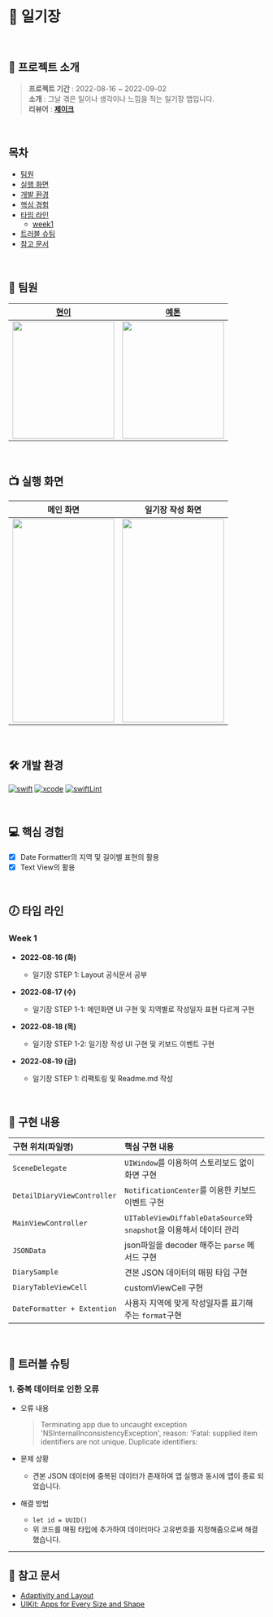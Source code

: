 # 📘 일기장

<br>

## 💾 프로젝트 소개
>**프로젝트 기간** : 2022-08-16 ~ 2022-09-02<br>
**소개** : 그날 겪은 일이나 생각이나 느낌을 적는 일기장 앱입니다. <br>
**리뷰어** : [**제이크**](https://github.com/jryoun1)

<br>

## 목차
* [팀원](#-팀원)
* [실행 화면](#-실행-화면)
* [개발 환경](#-개발-환경)
* [핵심 경험](#-핵심-경험)
* [타임 라인](#-타임-라인)
    * [week1](#week-1)
* [트러블 슈팅](#-트러블-슈팅)
* [참고 문서](#-참고-문서)

<br>

## 👥 팀원
    
| [현이](https://github.com/seohyeon2) | [예톤](https://github.com/yeeton37) |
|:---:|:---:|
|<img src = "https://i.imgur.com/0UjNUFH.jpg" width="200" height="230">|<img src = "https://i.imgur.com/TI2ExtK.jpg" width=200 height = 230>|

<br>

## 📺 실행 화면

| 메인 화면 | 일기장 작성 화면 |
|:---:|:---:|
|<img src = "https://i.imgur.com/XQ0vRmR.gif" width=200 height=400>|<img src = "https://i.imgur.com/YSyuW5Z.gif" width=200 height=400>|

<br>

## 🛠 개발 환경
[![swift](https://img.shields.io/badge/swift-5.6-orange)]()
[![xcode](https://img.shields.io/badge/Xcode-13.4.1-blue)]()
[![swiftLint](https://img.shields.io/badge/SwiftLint-13.2-green)]()

<br>

## 💻 핵심 경험
- [x] Date Formatter의 지역 및 길이별 표현의 활용
- [x] Text View의 활용

<br>

## 🕖 타임 라인

### Week 1
- **2022-08-16 (화)**
  - 일기장 STEP 1: Layout 공식문서 공부

- **2022-08-17 (수)**
  - 일기장 STEP 1-1: 메인화면 UI 구현 및 지역별로 작성일자 표현 다르게 구현

- **2022-08-18 (목)**
  - 일기장 STEP 1-2: 일기장 작성 UI 구현 및 키보드 이벤트 구현
  
- **2022-08-19 (금)**
  - 일기장 STEP 1: 리팩토링 및 Readme.md 작성 

<br>

## 🔧 구현 내용

|구현 위치(파일명)|핵심 구현 내용|
|:--|:--|
|`SceneDelegate`|`UIWindow`를 이용하여 스토리보드 없이 화면 구현|
|`DetailDiaryViewController`|`NotificationCenter`를 이용한 키보드 이벤트 구현 |
|`MainViewController`|`UITableViewDiffableDataSource`와 `snapshot`을 이용해서 데이터 관리|
|`JSONData`|json파일을 decoder 해주는 `parse` 메서드 구현|
|`DiarySample`|견본 JSON 데이터의 매핑 타입 구현|
|`DiaryTableViewCell`|customViewCell 구현|
|`DateFormatter + Extention`|사용자 지역에 맞게 작성일자를 표기해주는 `format`구현|

<br>

## 🚀 트러블 슈팅

### 1. 중복 데이터로 인한 오류
- 오류 내용
    >Terminating app due to uncaught exception 'NSInternalInconsistencyException', 
reason: 'Fatal: supplied item identifiers are not unique. Duplicate identifiers:
- 문제 상황
    - 견본 JSON 데이터에 중복된 데이터가 존재하여 앱 실행과 동시에 앱이 종료 되었습니다.

- 해결 방법
    - `let id = UUID()` 
    - 위 코드를 매핑 타입에 추가하여 데이터마다 고유번호를 지정해줌으로써 해결했습니다.

---

## 🔗 참고 문서

- [Adaptivity and Layout](https://developer.apple.com/design/human-interface-guidelines/foundations/layout/)
- [UIKit: Apps for Every Size and Shape](https://developer.apple.com/videos/play/wwdc2018/235/)
